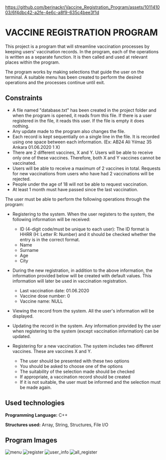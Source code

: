 

https://github.com/berinackr/Vaccine_Registration_Program/assets/101141003/6f4dbc42-a2fe-4e6c-a8f9-635c4bee3f1d


# VACCINE REGISTRATION PROGRAM

This project is a program that will streamline vaccination processes by keeping users' vaccination records. In the program, each of the operations is written as a separate function. It is then called and used at relevant places within the program.

The program works by making selections that guide the user on the terminal. A suitable menu has been created to perform the desired operations and the processes continue until exit.


## Constraints

- A file named "database.txt" has been created in the project folder and when the program is opened, it reads from this file. If there is a user registered in the file, it reads this user. If the file is empty it does nothing.
- Any update made to the program also changes the file.
- Each record is kept sequentially on a single line in the file. It is recorded using one space between each information. (Ex: AB24 Ali Yılmaz 35 Ankara 01.06.2020 1 X)
- There are 2 different vaccines, X and Y. Users will be able to receive only one of these vaccines. Therefore, both X and Y vaccines cannot be vaccinated.
- Users will be able to receive a maximum of 2 vaccines in total. Requests for new vaccinations from users who have had 2 vaccinations will be rejected.
- People under the age of 18 will not be able to request vaccination.
- At least 1 month must have passed since the last vaccination.


The user must be able to perform the following operations through the program:
- Registering to the system. When the user registers to the system, the following information will be received:

    - ID (4-digit code/must be unique to each user): The ID      format is HHRR (H: Letter R: Number) and it should be checked whether the entry is in the correct format.
    - Name
    - Surname
    - Age
    - City
- During the new registration, in addition to the above information, the information provided below will be created with default values. This information will later be used in vaccination registration.
    - Last vaccination date: 01.06.2020
    - Vaccine dose number: 0
    - Vaccine name: NULL
- Viewing the record from the system. All the user's information will be displayed.
- Updating the record in the system. Any information provided by the user when registering to the system (except vaccination information) can be updated.
- Registering for a new vaccination. The system includes two different vaccines. These are vaccines X and Y.
    - The user should be presented with these two options
    - You should be asked to choose one of the options
    - The suitability of the selection made should be checked
    - If appropriate, a vaccination record should be created
    - If it is not suitable, the user must be informed and the selection must be made again.

## Used technologies

**Programming Language:** C++

**Structures used:** Array, String, Structures, File I/O

## Program Images

![menu](https://github.com/berinackr/Vaccine_Registration_Program/assets/101141003/66a2df12-3107-4871-bda0-0c696d32622e)
![register](https://github.com/berinackr/Vaccine_Registration_Program/assets/101141003/ada91f75-580d-4e70-b1cc-b52bc10151d9)
![user_info](https://github.com/berinackr/Vaccine_Registration_Program/assets/101141003/34f7aa53-72d5-4dbd-93ce-7b6164806e58)
![all_register](https://github.com/berinackr/Vaccine_Registration_Program/assets/101141003/0d7f9dcf-8bbf-4ef5-93f4-f491adffe944)
